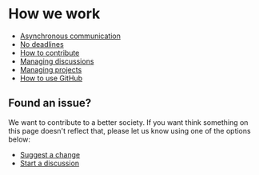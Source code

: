 # How we work

- [Asynchronous communication](./async-communication.md)
- [No deadlines](./no-deadlines.md)
- [How to contribute](../CONTRIBUTING.md)
- [Managing discussions](./managing-discussions.md)
- [Managing projects](./managing-projects.md)
- [How to use GitHub](./how-to-use-github.md)

## Found an issue?

We want to contribute to a better society.
If you want think something on this page doesn't reflect that, please let us know using one of the options below:

- [Suggest a change](https://github.com/zoonk/handbook/edit/main/how-we-work/README.md)
- [Start a discussion](https://github.com/zoonk/handbook/discussions/new)
